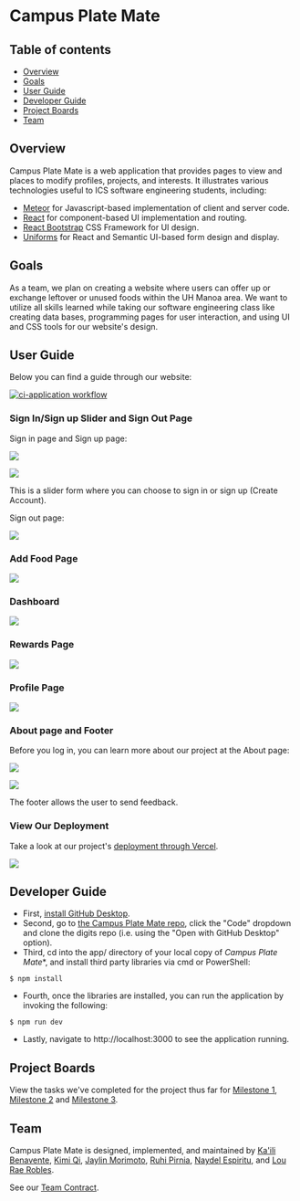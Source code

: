 # Campus Plate Mate

## Table of contents

- [Overview](#overview)
- [Goals](#goals)
- [User Guide](#user-guide)
- [Developer Guide](#developer-guide)
- [Project Boards](#project-boards)
- [Team](#team)

## Overview

Campus Plate Mate is a web application that provides pages to view and places to modify profiles, projects, and interests. It illustrates various technologies useful to ICS software engineering students, including:

- [Meteor](https://www.meteor.com/) for Javascript-based implementation of client and server code.
- [React](https://reactjs.org/) for component-based UI implementation and routing.
- [React Bootstrap](https://react-bootstrap.github.io/) CSS Framework for UI design.
- [Uniforms](https://uniforms.tools/) for React and Semantic UI-based form design and display.

## Goals

As a team, we plan on creating a website where users can offer up or exchange leftover or unused foods within the UH Manoa area. We want to utilize all skills learned while taking our software engineering class like creating data bases, programming pages for user interaction, and using UI and CSS tools for our website's design.

## User Guide

Below you can find a guide through our website:

[![ci-application workflow](https://github.com/campusplatemate/application/actions/workflows/ci.yml/badge.svg?branch=issue-19)](https://github.com/jaylin-m/campusplatemate/application/actions/workflows/ci.yml)

### Sign In/Sign up Slider and Sign Out Page

Sign in page and Sign up page:

![](images/signin-slide.png)

![](images/signup-slide.png)

This is a slider form where you can choose to sign in or sign up (Create Account).

Sign out page:

![](images/signout.png)

### Add Food Page

![](images/addfoodpage.png)

### Dashboard

![](images/dashboard.png)

### Rewards Page

![](images/rewardspage.png)

### Profile Page

![](images/image.png)

### About page and Footer

Before you log in, you can learn more about our project at the About page:

![](images/aboutpagenew.png)

![](images/footer.png)

The footer allows the user to send feedback.

### View Our Deployment

Take a look at our project's [deployment through Vercel](https://plate-mate-bice.vercel.app/).

![](images/applicationdb.png)

## Developer Guide
- First, [install GitHub Desktop](https://desktop.github.com/).
- Second, go to [the Campus Plate Mate repo](https://campusplatemate.github.io/), click the "Code" dropdown and clone the digits repo (i.e. using the "Open with GitHub Desktop" option).
- Third, cd into the app/ directory of your local copy of *Campus Plate Mate**, and install third party libraries via cmd or PowerShell:

```
$ npm install
```
- Fourth, once the libraries are installed, you can run the application by invoking the following:

```
$ npm run dev
```
- Lastly, navigate to http://localhost:3000 to see the application running.

## Project Boards

View the tasks we've completed for the project thus far for [Milestone 1](https://github.com/orgs/campusplatemate/projects/4), [Milestone 2](https://github.com/orgs/campusplatemate/projects/7) and [Milestone 3](https://github.com/orgs/campusplatemate/projects/8).

## Team

Campus Plate Mate is designed, implemented, and maintained by [Ka'ili Benavente](https://kailibenavente.github.io), [Kimi Qi](https://kqimi.github.io/), [Jaylin Morimoto](https://jaylin-m.github.io/), [Ruhi Pirnia](https://rpirnia.github.io/), [Naydel Espiritu](https://naydelly.github.io/), and [Lou Rae Robles](https://lrrobles.github.io/).

See our [Team Contract](https://docs.google.com/document/d/1ZBsPm5ipDgzuAGX94x4z-A-nNO2-lngPQzCGNLIbtNc/edit?usp=sharing).
